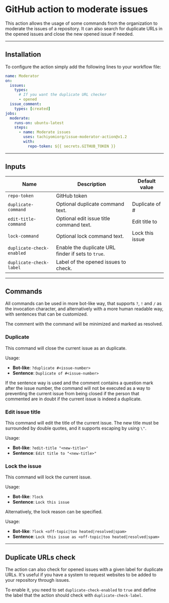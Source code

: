 # GitHub action to moderate issues

This action allows the usage of some commands from the organization
to moderate the issues of a repository. It can also search for duplicate
URLs in the opened issues and close the new opened issue if needed.

---

## Installation

To configure the action simply add the following lines to your workflow file:

```yml
name: Moderator
on:
  issues:
    types:
      # If you want the duplicate URL checker
      - opened
  issue_comment:
    types: [created]
jobs:
  moderate:
    runs-on: ubuntu-latest
    steps:
      - name: Moderate issues
        uses: tachiyomiorg/issue-moderator-action@v1.2
        with:
          repo-token: ${{ secrets.GITHUB_TOKEN }}
```

---

## Inputs

| Name                      | Description                                        | Default value   |
| ------------------------- | -------------------------------------------------- | --------------- |
| `repo-token`              | GitHub token                                       |                 |
| `duplicate-command`       | Optional duplicate command text.                   | Duplicate of #  |
| `edit-title-command`      | Optional edit issue title command text.            | Edit title to   |
| `lock-command`            | Optional lock command text.                        | Lock this issue |
| `duplicate-check-enabled` | Enable the duplicate URL finder if sets to `true`. |                 |
| `duplicate-check-label`   | Label of the opened issues to check.               |                 |

---

## Commands

All commands can be used in more bot-like way, that supports `?`, `!`
and `/` as the invocation character, and alternatively with a more
human readable way, with sentences that can be customized.

The comment with the command will be minimized and marked as resolved.

### Duplicate

This command will close the current issue as an duplicate.

Usage:

- **Bot-like**: `?duplicate #<issue-number>`
- **Sentence**: `Duplicate of #<issue-number>`

If the sentence way is used and the comment contains a question mark
after the issue number, the command will not be executed as a way to
preventing the current issue from being closed if the person that
commented are in doubt if the current issue is indeed a duplicate.

### Edit issue title

This command will edit the title of the current issue. The new title
must be surrounded by double quotes, and it supports escaping by using `\"`.

Usage:

- **Bot-like**: `?edit-title "<new-title>"`
- **Sentence**: `Edit title to "<new-title>"`

### Lock the issue

This command will lock the current issue.

Usage:

- **Bot-like**: `?lock`
- **Sentence**: `Lock this issue`

Alternatively, the lock reason can be specified.

Usage:

- **Bot-like**: `?lock <off-topic|too heated|resolved|spam>`
- **Sentence**: `Lock this issue as <off-topic|too heated|resolved|spam>`

---

## Duplicate URLs check

The action can also check for opened issues with a given label for
duplicate URLs. It's useful if you have a system to request websites
to be added to your repository through issues.

To enable it, you need to set `duplicate-check-enabled` to `true`
and define the label that the action should check with `duplicate-check-label`.
